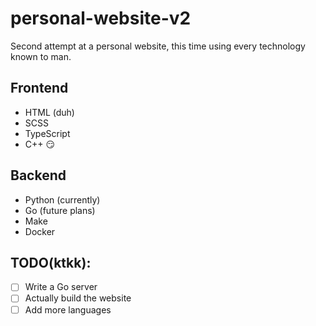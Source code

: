 # personal-website-v2

Second attempt at a personal website, this time using every technology known to man.

## Frontend

- HTML (duh)
- SCSS
- TypeScript
- C++ 😏

## Backend

- Python (currently)
- Go (future plans)
- Make
- Docker

## TODO(ktkk):

- [ ] Write a Go server
- [ ] Actually build the website
- [ ] Add more languages
